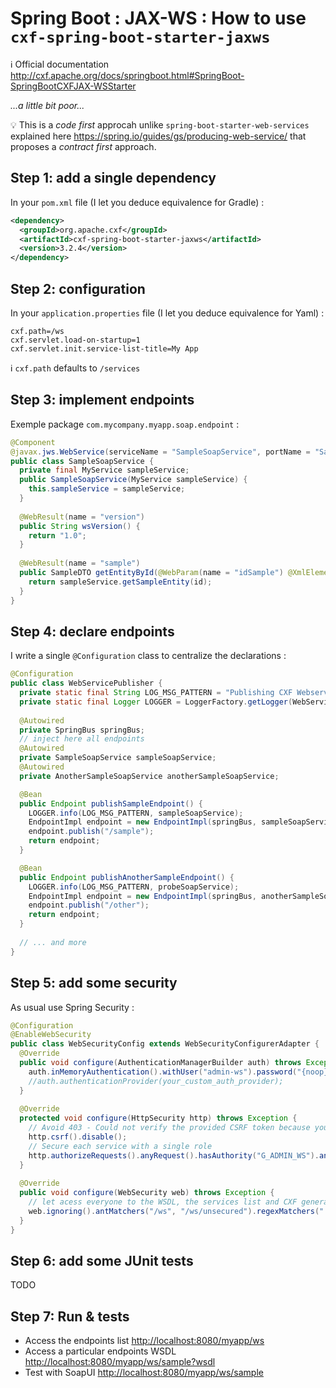 # Spring Boot : JAX-WS : How to use `cxf-spring-boot-starter-jaxws`

:information_source: Official documentation <http://cxf.apache.org/docs/springboot.html#SpringBoot-SpringBootCXFJAX-WSStarter>

_...a little bit poor..._

:bulb: This is a _code first_ approcah unlike `spring-boot-starter-web-services` explained here <https://spring.io/guides/gs/producing-web-service/> that proposes a _contract first_ approach.

## Step 1: add a single dependency

In your `pom.xml` file (I let you deduce equivalence for Gradle) :

```xml
<dependency>
  <groupId>org.apache.cxf</groupId>
  <artifactId>cxf-spring-boot-starter-jaxws</artifactId>
  <version>3.2.4</version>
</dependency>
```

## Step 2: configuration

In your  `application.properties` file (I let you deduce equivalence for Yaml) :

```properties
cxf.path=/ws
cxf.servlet.load-on-startup=1
cxf.servlet.init.service-list-title=My App
```

:information_source: `cxf.path` defaults to `/services`

## Step 3: implement endpoints

Exemple package `com.mycompany.myapp.soap.endpoint` :

```java
@Component
@javax.jws.WebService(serviceName = "SampleSoapService", portName = "SampleSoapPort", targetNamespace = "http://soap.myapp.mycompany.com/sample/")
public class SampleSoapService {
  private final MyService sampleService;
  public SampleSoapService(MyService sampleService) {
    this.sampleService = sampleService;
  }
  
  @WebResult(name = "version")
  public String wsVersion() {
    return "1.0";
  }
	
  @WebResult(name = "sample")
  public SampleDTO getEntityById(@WebParam(name = "idSample") @XmlElement(required = true) Long id) {
    return sampleService.getSampleEntity(id);
  }
}
```

## Step 4: declare endpoints

I write a single `@Configuration` class to centralize the declarations :

```java
@Configuration
public class WebServicePublisher {
  private static final String LOG_MSG_PATTERN = "Publishing CXF Webservice {}";
  private static final Logger LOGGER = LoggerFactory.getLogger(WebServicePublisher.class);
	
  @Autowired
  private SpringBus springBus;
  // inject here all endpoints
  @Autowired
  private SampleSoapService sampleSoapService;
  @Autowired
  private AnotherSampleSoapService anotherSampleSoapService;

  @Bean
  public Endpoint publishSampleEndpoint() {
    LOGGER.info(LOG_MSG_PATTERN, sampleSoapService);
    EndpointImpl endpoint = new EndpointImpl(springBus, sampleSoapService);
    endpoint.publish("/sample");
    return endpoint;
  }

  @Bean
  public Endpoint publishAnotherSampleEndpoint() {
    LOGGER.info(LOG_MSG_PATTERN, probeSoapService);
    EndpointImpl endpoint = new EndpointImpl(springBus, anotherSampleSoapService);
    endpoint.publish("/other");
    return endpoint;
  }
	
  // ... and more
}
```

## Step 5: add some security

As usual use Spring Security :

```java
@Configuration
@EnableWebSecurity
public class WebSecurityConfig extends WebSecurityConfigurerAdapter {
  @Override
  public void configure(AuthenticationManagerBuilder auth) throws Exception {
    auth.inMemoryAuthentication().withUser("admin-ws").password("{noop}secret").authorities("G_ADMIN_WS");
    //auth.authenticationProvider(your_custom_auth_provider);
  }
    
  @Override
  protected void configure(HttpSecurity http) throws Exception {
    // Avoid 403 - Could not verify the provided CSRF token because your session was not found.
    http.csrf().disable();
    // Secure each service with a single role
    http.authorizeRequests().anyRequest().hasAuthority("G_ADMIN_WS").and().httpBasic();
  }
	
  @Override
  public void configure(WebSecurity web) throws Exception {
    // let acess everyone to the WSDL, the services list and CXF generated stylesheets or some unsecured endpoints
    web.ignoring().antMatchers("/ws", "/ws/unsecured").regexMatchers(".*\\?wsdl").regexMatchers(".*\\?stylesheet=.*");
  }
}
```

## Step 6: add some JUnit tests

TODO

## Step 7: Run & tests

* Access the endpoints list <http://localhost:8080/myapp/ws>
* Access a particular endpoints WSDL <http://localhost:8080/myapp/ws/sample?wsdl>
* Test with SoapUI <http://localhost:8080/myapp/ws/sample>
